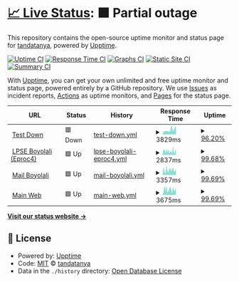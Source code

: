 # [📈 Live Status](https://demo.upptime.js.org): <!--live status--> **🟧 Partial outage**

This repository contains the open-source uptime monitor and status page for [tandatanya](https://demo.upptime.js.org), powered by [Upptime](https://github.com/upptime/upptime).

[![Uptime CI](https://github.com/tandatanya/upptime/workflows/Uptime%20CI/badge.svg)](https://github.com/tandatanya/upptime/actions?query=workflow%3A%22Uptime+CI%22)
[![Response Time CI](https://github.com/tandatanya/upptime/workflows/Response%20Time%20CI/badge.svg)](https://github.com/tandatanya/upptime/actions?query=workflow%3A%22Response+Time+CI%22)
[![Graphs CI](https://github.com/tandatanya/upptime/workflows/Graphs%20CI/badge.svg)](https://github.com/tandatanya/upptime/actions?query=workflow%3A%22Graphs+CI%22)
[![Static Site CI](https://github.com/tandatanya/upptime/workflows/Static%20Site%20CI/badge.svg)](https://github.com/tandatanya/upptime/actions?query=workflow%3A%22Static+Site+CI%22)
[![Summary CI](https://github.com/tandatanya/upptime/workflows/Summary%20CI/badge.svg)](https://github.com/tandatanya/upptime/actions?query=workflow%3A%22Summary+CI%22)

With [Upptime](https://upptime.js.org), you can get your own unlimited and free uptime monitor and status page, powered entirely by a GitHub repository. We use [Issues](https://github.com/tandatanya/upptime/issues) as incident reports, [Actions](https://github.com/tandatanya/upptime/actions) as uptime monitors, and [Pages](https://demo.upptime.js.org) for the status page.

<!--start: status pages-->
<!-- This summary is generated by Upptime (https://github.com/upptime/upptime) -->
<!-- Do not edit this manually, your changes will be overwritten -->
<!-- prettier-ignore -->
| URL | Status | History | Response Time | Uptime |
| --- | ------ | ------- | ------------- | ------ |
| <img alt="" src="https://favicons.githubusercontent.com/mail.surat.boyolali.go.id" height="13"> [Test Down](https://mail.surat.boyolali.go.id/accounts/login/?next=/) | 🟥 Down | [test-down.yml](https://github.com/tandatanya/upptime/commits/HEAD/history/test-down.yml) | <details><summary><img alt="Response time graph" src="./graphs/test-down/response-time-week.png" height="20"> 3829ms</summary><br><a href="https://tandatanya.github.io/upptime/history/test-down"><img alt="Response time 3829" src="https://img.shields.io/endpoint?url=https%3A%2F%2Fraw.githubusercontent.com%2Ftandatanya%2Fupptime%2FHEAD%2Fapi%2Ftest-down%2Fresponse-time.json"></a><br><a href="https://tandatanya.github.io/upptime/history/test-down"><img alt="24-hour response time 4507" src="https://img.shields.io/endpoint?url=https%3A%2F%2Fraw.githubusercontent.com%2Ftandatanya%2Fupptime%2FHEAD%2Fapi%2Ftest-down%2Fresponse-time-day.json"></a><br><a href="https://tandatanya.github.io/upptime/history/test-down"><img alt="7-day response time 3829" src="https://img.shields.io/endpoint?url=https%3A%2F%2Fraw.githubusercontent.com%2Ftandatanya%2Fupptime%2FHEAD%2Fapi%2Ftest-down%2Fresponse-time-week.json"></a><br><a href="https://tandatanya.github.io/upptime/history/test-down"><img alt="30-day response time 3829" src="https://img.shields.io/endpoint?url=https%3A%2F%2Fraw.githubusercontent.com%2Ftandatanya%2Fupptime%2FHEAD%2Fapi%2Ftest-down%2Fresponse-time-month.json"></a><br><a href="https://tandatanya.github.io/upptime/history/test-down"><img alt="1-year response time 3829" src="https://img.shields.io/endpoint?url=https%3A%2F%2Fraw.githubusercontent.com%2Ftandatanya%2Fupptime%2FHEAD%2Fapi%2Ftest-down%2Fresponse-time-year.json"></a></details> | <details><summary><a href="https://tandatanya.github.io/upptime/history/test-down">96.20%</a></summary><a href="https://tandatanya.github.io/upptime/history/test-down"><img alt="All-time uptime 96.20%" src="https://img.shields.io/endpoint?url=https%3A%2F%2Fraw.githubusercontent.com%2Ftandatanya%2Fupptime%2FHEAD%2Fapi%2Ftest-down%2Fuptime.json"></a><br><a href="https://tandatanya.github.io/upptime/history/test-down"><img alt="24-hour uptime 80.32%" src="https://img.shields.io/endpoint?url=https%3A%2F%2Fraw.githubusercontent.com%2Ftandatanya%2Fupptime%2FHEAD%2Fapi%2Ftest-down%2Fuptime-day.json"></a><br><a href="https://tandatanya.github.io/upptime/history/test-down"><img alt="7-day uptime 96.20%" src="https://img.shields.io/endpoint?url=https%3A%2F%2Fraw.githubusercontent.com%2Ftandatanya%2Fupptime%2FHEAD%2Fapi%2Ftest-down%2Fuptime-week.json"></a><br><a href="https://tandatanya.github.io/upptime/history/test-down"><img alt="30-day uptime 96.20%" src="https://img.shields.io/endpoint?url=https%3A%2F%2Fraw.githubusercontent.com%2Ftandatanya%2Fupptime%2FHEAD%2Fapi%2Ftest-down%2Fuptime-month.json"></a><br><a href="https://tandatanya.github.io/upptime/history/test-down"><img alt="1-year uptime 96.20%" src="https://img.shields.io/endpoint?url=https%3A%2F%2Fraw.githubusercontent.com%2Ftandatanya%2Fupptime%2FHEAD%2Fapi%2Ftest-down%2Fuptime-year.json"></a></details>
| <img alt="" src="https://favicons.githubusercontent.com/lpse.boyolali.go.id" height="13"> [LPSE Boyolali (Eproc4)](https://lpse.boyolali.go.id/eproc4) | 🟩 Up | [lpse-boyolali-eproc4.yml](https://github.com/tandatanya/upptime/commits/HEAD/history/lpse-boyolali-eproc4.yml) | <details><summary><img alt="Response time graph" src="./graphs/lpse-boyolali-eproc4/response-time-week.png" height="20"> 2837ms</summary><br><a href="https://tandatanya.github.io/upptime/history/lpse-boyolali-eproc4"><img alt="Response time 3378" src="https://img.shields.io/endpoint?url=https%3A%2F%2Fraw.githubusercontent.com%2Ftandatanya%2Fupptime%2FHEAD%2Fapi%2Flpse-boyolali-eproc4%2Fresponse-time.json"></a><br><a href="https://tandatanya.github.io/upptime/history/lpse-boyolali-eproc4"><img alt="24-hour response time 1606" src="https://img.shields.io/endpoint?url=https%3A%2F%2Fraw.githubusercontent.com%2Ftandatanya%2Fupptime%2FHEAD%2Fapi%2Flpse-boyolali-eproc4%2Fresponse-time-day.json"></a><br><a href="https://tandatanya.github.io/upptime/history/lpse-boyolali-eproc4"><img alt="7-day response time 2837" src="https://img.shields.io/endpoint?url=https%3A%2F%2Fraw.githubusercontent.com%2Ftandatanya%2Fupptime%2FHEAD%2Fapi%2Flpse-boyolali-eproc4%2Fresponse-time-week.json"></a><br><a href="https://tandatanya.github.io/upptime/history/lpse-boyolali-eproc4"><img alt="30-day response time 3378" src="https://img.shields.io/endpoint?url=https%3A%2F%2Fraw.githubusercontent.com%2Ftandatanya%2Fupptime%2FHEAD%2Fapi%2Flpse-boyolali-eproc4%2Fresponse-time-month.json"></a><br><a href="https://tandatanya.github.io/upptime/history/lpse-boyolali-eproc4"><img alt="1-year response time 3378" src="https://img.shields.io/endpoint?url=https%3A%2F%2Fraw.githubusercontent.com%2Ftandatanya%2Fupptime%2FHEAD%2Fapi%2Flpse-boyolali-eproc4%2Fresponse-time-year.json"></a></details> | <details><summary><a href="https://tandatanya.github.io/upptime/history/lpse-boyolali-eproc4">99.68%</a></summary><a href="https://tandatanya.github.io/upptime/history/lpse-boyolali-eproc4"><img alt="All-time uptime 99.78%" src="https://img.shields.io/endpoint?url=https%3A%2F%2Fraw.githubusercontent.com%2Ftandatanya%2Fupptime%2FHEAD%2Fapi%2Flpse-boyolali-eproc4%2Fuptime.json"></a><br><a href="https://tandatanya.github.io/upptime/history/lpse-boyolali-eproc4"><img alt="24-hour uptime 100.00%" src="https://img.shields.io/endpoint?url=https%3A%2F%2Fraw.githubusercontent.com%2Ftandatanya%2Fupptime%2FHEAD%2Fapi%2Flpse-boyolali-eproc4%2Fuptime-day.json"></a><br><a href="https://tandatanya.github.io/upptime/history/lpse-boyolali-eproc4"><img alt="7-day uptime 99.68%" src="https://img.shields.io/endpoint?url=https%3A%2F%2Fraw.githubusercontent.com%2Ftandatanya%2Fupptime%2FHEAD%2Fapi%2Flpse-boyolali-eproc4%2Fuptime-week.json"></a><br><a href="https://tandatanya.github.io/upptime/history/lpse-boyolali-eproc4"><img alt="30-day uptime 99.78%" src="https://img.shields.io/endpoint?url=https%3A%2F%2Fraw.githubusercontent.com%2Ftandatanya%2Fupptime%2FHEAD%2Fapi%2Flpse-boyolali-eproc4%2Fuptime-month.json"></a><br><a href="https://tandatanya.github.io/upptime/history/lpse-boyolali-eproc4"><img alt="1-year uptime 99.78%" src="https://img.shields.io/endpoint?url=https%3A%2F%2Fraw.githubusercontent.com%2Ftandatanya%2Fupptime%2FHEAD%2Fapi%2Flpse-boyolali-eproc4%2Fuptime-year.json"></a></details>
| <img alt="" src="https://favicons.githubusercontent.com/mail.boyolali.go.id" height="13"> [Mail Boyolali](https://mail.boyolali.go.id) | 🟩 Up | [mail-boyolali.yml](https://github.com/tandatanya/upptime/commits/HEAD/history/mail-boyolali.yml) | <details><summary><img alt="Response time graph" src="./graphs/mail-boyolali/response-time-week.png" height="20"> 3357ms</summary><br><a href="https://tandatanya.github.io/upptime/history/mail-boyolali"><img alt="Response time 3190" src="https://img.shields.io/endpoint?url=https%3A%2F%2Fraw.githubusercontent.com%2Ftandatanya%2Fupptime%2FHEAD%2Fapi%2Fmail-boyolali%2Fresponse-time.json"></a><br><a href="https://tandatanya.github.io/upptime/history/mail-boyolali"><img alt="24-hour response time 1703" src="https://img.shields.io/endpoint?url=https%3A%2F%2Fraw.githubusercontent.com%2Ftandatanya%2Fupptime%2FHEAD%2Fapi%2Fmail-boyolali%2Fresponse-time-day.json"></a><br><a href="https://tandatanya.github.io/upptime/history/mail-boyolali"><img alt="7-day response time 3357" src="https://img.shields.io/endpoint?url=https%3A%2F%2Fraw.githubusercontent.com%2Ftandatanya%2Fupptime%2FHEAD%2Fapi%2Fmail-boyolali%2Fresponse-time-week.json"></a><br><a href="https://tandatanya.github.io/upptime/history/mail-boyolali"><img alt="30-day response time 3190" src="https://img.shields.io/endpoint?url=https%3A%2F%2Fraw.githubusercontent.com%2Ftandatanya%2Fupptime%2FHEAD%2Fapi%2Fmail-boyolali%2Fresponse-time-month.json"></a><br><a href="https://tandatanya.github.io/upptime/history/mail-boyolali"><img alt="1-year response time 3190" src="https://img.shields.io/endpoint?url=https%3A%2F%2Fraw.githubusercontent.com%2Ftandatanya%2Fupptime%2FHEAD%2Fapi%2Fmail-boyolali%2Fresponse-time-year.json"></a></details> | <details><summary><a href="https://tandatanya.github.io/upptime/history/mail-boyolali">99.69%</a></summary><a href="https://tandatanya.github.io/upptime/history/mail-boyolali"><img alt="All-time uptime 99.76%" src="https://img.shields.io/endpoint?url=https%3A%2F%2Fraw.githubusercontent.com%2Ftandatanya%2Fupptime%2FHEAD%2Fapi%2Fmail-boyolali%2Fuptime.json"></a><br><a href="https://tandatanya.github.io/upptime/history/mail-boyolali"><img alt="24-hour uptime 100.00%" src="https://img.shields.io/endpoint?url=https%3A%2F%2Fraw.githubusercontent.com%2Ftandatanya%2Fupptime%2FHEAD%2Fapi%2Fmail-boyolali%2Fuptime-day.json"></a><br><a href="https://tandatanya.github.io/upptime/history/mail-boyolali"><img alt="7-day uptime 99.69%" src="https://img.shields.io/endpoint?url=https%3A%2F%2Fraw.githubusercontent.com%2Ftandatanya%2Fupptime%2FHEAD%2Fapi%2Fmail-boyolali%2Fuptime-week.json"></a><br><a href="https://tandatanya.github.io/upptime/history/mail-boyolali"><img alt="30-day uptime 99.76%" src="https://img.shields.io/endpoint?url=https%3A%2F%2Fraw.githubusercontent.com%2Ftandatanya%2Fupptime%2FHEAD%2Fapi%2Fmail-boyolali%2Fuptime-month.json"></a><br><a href="https://tandatanya.github.io/upptime/history/mail-boyolali"><img alt="1-year uptime 99.76%" src="https://img.shields.io/endpoint?url=https%3A%2F%2Fraw.githubusercontent.com%2Ftandatanya%2Fupptime%2FHEAD%2Fapi%2Fmail-boyolali%2Fuptime-year.json"></a></details>
| <img alt="" src="https://favicons.githubusercontent.com/boyolali.go.id" height="13"> [Main Web](https://boyolali.go.id) | 🟩 Up | [main-web.yml](https://github.com/tandatanya/upptime/commits/HEAD/history/main-web.yml) | <details><summary><img alt="Response time graph" src="./graphs/main-web/response-time-week.png" height="20"> 3675ms</summary><br><a href="https://tandatanya.github.io/upptime/history/main-web"><img alt="Response time 3517" src="https://img.shields.io/endpoint?url=https%3A%2F%2Fraw.githubusercontent.com%2Ftandatanya%2Fupptime%2FHEAD%2Fapi%2Fmain-web%2Fresponse-time.json"></a><br><a href="https://tandatanya.github.io/upptime/history/main-web"><img alt="24-hour response time 5388" src="https://img.shields.io/endpoint?url=https%3A%2F%2Fraw.githubusercontent.com%2Ftandatanya%2Fupptime%2FHEAD%2Fapi%2Fmain-web%2Fresponse-time-day.json"></a><br><a href="https://tandatanya.github.io/upptime/history/main-web"><img alt="7-day response time 3675" src="https://img.shields.io/endpoint?url=https%3A%2F%2Fraw.githubusercontent.com%2Ftandatanya%2Fupptime%2FHEAD%2Fapi%2Fmain-web%2Fresponse-time-week.json"></a><br><a href="https://tandatanya.github.io/upptime/history/main-web"><img alt="30-day response time 3517" src="https://img.shields.io/endpoint?url=https%3A%2F%2Fraw.githubusercontent.com%2Ftandatanya%2Fupptime%2FHEAD%2Fapi%2Fmain-web%2Fresponse-time-month.json"></a><br><a href="https://tandatanya.github.io/upptime/history/main-web"><img alt="1-year response time 3517" src="https://img.shields.io/endpoint?url=https%3A%2F%2Fraw.githubusercontent.com%2Ftandatanya%2Fupptime%2FHEAD%2Fapi%2Fmain-web%2Fresponse-time-year.json"></a></details> | <details><summary><a href="https://tandatanya.github.io/upptime/history/main-web">99.69%</a></summary><a href="https://tandatanya.github.io/upptime/history/main-web"><img alt="All-time uptime 99.79%" src="https://img.shields.io/endpoint?url=https%3A%2F%2Fraw.githubusercontent.com%2Ftandatanya%2Fupptime%2FHEAD%2Fapi%2Fmain-web%2Fuptime.json"></a><br><a href="https://tandatanya.github.io/upptime/history/main-web"><img alt="24-hour uptime 100.00%" src="https://img.shields.io/endpoint?url=https%3A%2F%2Fraw.githubusercontent.com%2Ftandatanya%2Fupptime%2FHEAD%2Fapi%2Fmain-web%2Fuptime-day.json"></a><br><a href="https://tandatanya.github.io/upptime/history/main-web"><img alt="7-day uptime 99.69%" src="https://img.shields.io/endpoint?url=https%3A%2F%2Fraw.githubusercontent.com%2Ftandatanya%2Fupptime%2FHEAD%2Fapi%2Fmain-web%2Fuptime-week.json"></a><br><a href="https://tandatanya.github.io/upptime/history/main-web"><img alt="30-day uptime 99.79%" src="https://img.shields.io/endpoint?url=https%3A%2F%2Fraw.githubusercontent.com%2Ftandatanya%2Fupptime%2FHEAD%2Fapi%2Fmain-web%2Fuptime-month.json"></a><br><a href="https://tandatanya.github.io/upptime/history/main-web"><img alt="1-year uptime 99.79%" src="https://img.shields.io/endpoint?url=https%3A%2F%2Fraw.githubusercontent.com%2Ftandatanya%2Fupptime%2FHEAD%2Fapi%2Fmain-web%2Fuptime-year.json"></a></details>

<!--end: status pages-->

[**Visit our status website →**](https://demo.upptime.js.org)

## 📄 License

- Powered by: [Upptime](https://github.com/upptime/upptime)
- Code: [MIT](./LICENSE) © [tandatanya](https://demo.upptime.js.org)
- Data in the `./history` directory: [Open Database License](https://opendatacommons.org/licenses/odbl/1-0/)
